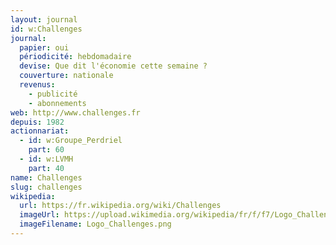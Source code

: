 ```yaml
---
layout: journal
id: w:Challenges
journal:
  papier: oui
  périodicité: hebdomadaire
  devise: Que dit l'économie cette semaine ?
  couverture: nationale
  revenus:
    - publicité
    - abonnements
web: http://www.challenges.fr
depuis: 1982
actionnariat:
  - id: w:Groupe_Perdriel
    part: 60
  - id: w:LVMH
    part: 40
name: Challenges
slug: challenges
wikipedia:
  url: https://fr.wikipedia.org/wiki/Challenges
  imageUrl: https://upload.wikimedia.org/wikipedia/fr/f/f7/Logo_Challenges.png
  imageFilename: Logo_Challenges.png
---
```



